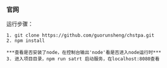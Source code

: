 ### 官网

运行步骤：

	1. git clone https://github.com/guorunsheng/chstpa.git
	2. npm install

	***查看是否安装了node，在控制台输出'node'看是否进入node运行时***
	3. 进入项目目录，npm run satrt 启动服务，在localhost:8080查看

